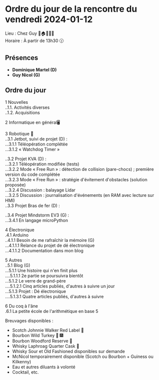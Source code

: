 # Ordre du jour de la rencontre du vendredi 2024-01-12

Lieu :    Chez Guy  🎄🏠🌳🌲🌵    
Horaire : À partir de 13h30 🕜  
## Présences
* **Dominique Martel (D)**  
* **Guy Nicol (G)**  

## Ordre du jour
1 Nouvelles  
..1.1.  Activités diverses  
..1.2.  Acquisitions 

2 Informatique en général🖥  

3 Robotique 🤖  
..3.1 Jetbot, suivi de projet (D) :   
...3.1.1 Téléopération complétée    
...3.1.2 « Watchdog Timer »   

..3.2 Projet KVA (D) :   
...3.2.1 Téléopération modifiée (tests)   
...3.2.2 Mode « Free Run » : détection de collision (pare-chocs) ; première version du code complétée     
...3.2.3 Mode « Free Run » : stratégie d'évitement d'obstacles (solution proposée)     
...3.2.4 Discussion : balayage Lidar  
...3.2.5 Discussion : journalisation d'événements (en RAM avec lecture sur HMI)  
..3.3 Projet Bras de fer (D) :  


..3.4 Projet Mindstorm EV3 (G) :  
...3.4.1 En langage microPython  

4 Électronique  
.4.1 Arduino  
..4.1.1 Besoin de me rafraîchir la mémoire (G)  
...4.1.1.1 Relance du projet de dé électronique  
...4.1.1.2 Documentation dans mon blog  

5 Autres  
..5.1 Blog (G)  
...5.1.1 Une histoire qui n'en finit plus  
....5.1.1.1 2e partie se poursuivra bientôt  
...5.1.2 Le verre de grand-père  
....5.1.2.1 Cinq articles publiés, d'autres à suivre un jour  
...5.1.3 Projet : Dé électronique  
....5.1.3.1 Quatre articles publiés, d'autres à suivre  

6 Du coq à l'âne  
.6.1 La petite école de l'arithmétique en base 5  

Breuvages disponibles :
  * Scotch Johnnie Walker Red Label 🥃
  * Bourbon Wild Turkey 🥃 🎆
  * Bourbon Woodford Reserve 🥃
  * Whisky Laphroag Quarter Cask  🥃 
  * Whisky Sour et Old Fashioned disponibles sur demande
  * McNicol temporairement disponible (Scotch ou Bourbon + Guiness ou Kilkenny)
  * Eau et autres diluants à volonté
  * Cocktail, etc.
